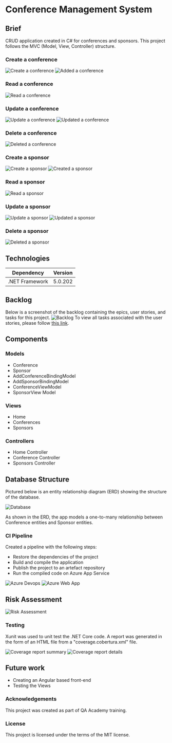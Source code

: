 # Conference Management System

## Brief
CRUD application created in C# for conferences and sponsors. This project follows the MVC (Model, View, Controller) structure.

### Create a conference
![Create a conference](https://github.com/Andra1609/ConferenceApp/blob/main/readme_img/create_conference.png?raw=true)
![Added a conference](https://github.com/Andra1609/ConferenceApp/blob/main/readme_img/added_conference.png?raw=true)

### Read a conference
![Read a conference](https://github.com/Andra1609/ConferenceApp/blob/main/readme_img/read_conference.png?raw=true)

### Update a conference
![Update a conference](https://github.com/Andra1609/ConferenceApp/blob/main/readme_img/update_conference.png?raw=true)
![Updated a conference](https://github.com/Andra1609/ConferenceApp/blob/main/readme_img/updated_conference.png?raw=true)

### Delete a conference
![Deleted a conference](https://github.com/Andra1609/ConferenceApp/blob/main/readme_img/deleted_conference.png?raw=true)

### Create a sponsor
![Create a sponsor](https://github.com/Andra1609/ConferenceApp/blob/main/readme_img/create_sponsor.png?raw=true)
![Created a sponsor](https://github.com/Andra1609/ConferenceApp/blob/main/readme_img/created_sponsor.png?raw=true)

### Read a sponsor
![Read a sponsor](https://github.com/Andra1609/ConferenceApp/blob/main/readme_img/read_sponsor.png?raw=true)

### Update a sponsor
![Update a sponsor](https://github.com/Andra1609/ConferenceApp/blob/main/readme_img/update_sponsor.png?raw=true)
![Updated a sponsor](https://github.com/Andra1609/ConferenceApp/blob/main/readme_img/updated_sponsor.png?raw=true)

### Delete a sponsor
![Deleted a sponsor](https://github.com/Andra1609/ConferenceApp/blob/main/readme_img/deleted_sponsor.png?raw=true)

## Technologies
| Dependency | Version |
| --- | ----------- |
| .NET Framework | 5.0.202 |

## Backlog
Below is a screenshot of the backlog containing the epics, user stories, and tasks for this project. 
![Backlog](https://github.com/Andra1609/ConferenceApp/blob/main/readme_img/backlog.png?raw=true)
To view all tasks associated with the user stories, please follow [this link](https://andra-vasilcoiu.atlassian.net/jira/software/projects/CN/boards/3/backlog?issueParent=10017%2C10020%2C10051&selectedIssue=CN-2).

## Components

### Models
* Conference
* Sponsor
* AddConferenceBindingModel
* AddSponsorBindingModel
* ConferenceViewModel
* SponsorView Model

### Views
* Home
* Conferences
* Sponsors

### Controllers
* Home Controller
* Conference Controller
* Sponsors Controller

## Database Structure
Pictured below is an entity relationship diagram (ERD) showing the structure of the database.

![Database](https://github.com/Andra1609/ConferenceApp/blob/main/readme_img/db_diagram.png?raw=true)

As shown in the ERD, the app models a one-to-many relationship between Conference entities and Sponsor entities.

### CI Pipeline
Created a pipeline with the following steps:
* Restore the dependencies of the project 
* Build and compile the application
* Publish the project to an artefact repository
* Run the compiled code on Azure App Service

![Azure Devops](https://github.com/Andra1609/ConferenceApp/blob/main/readme_img/azure_devops.png?raw=true)
![Azure Web App](https://github.com/Andra1609/ConferenceApp/blob/main/readme_img/webapp_published.png?raw=true)

## Risk Assessment
![Risk Assessment](https://github.com/Andra1609/ConferenceApp/blob/main/readme_img/risk_assessment.png?raw=true)

### Testing
Xunit was used to unit test the .NET Core code.
A report was generated in the form of an HTML file from a "coverage.cobertura.xml" file.

![Coverage report summary](https://github.com/Andra1609/ConferenceApp/blob/main/readme_img/coverage_report_summary.png?raw=true)
![Coverage report details](https://github.com/Andra1609/ConferenceApp/blob/main/readme_img/coverage_report_details.png?raw=true)

## Future work
* Creating an Angular based front-end
* Testing the Views

### Acknowledgements
This project was created as part of QA Academy training.

### License
This project is licensed under the terms of the MIT license.